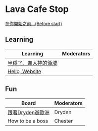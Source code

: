 # Lava Cafe Stop
[在你開始之前...(Before start)](Getting-Started.md)

## Learning
Learning       | Moderators
-------------- | -------------
[坐穩了，進入神的領域](programming/Home.md) | 
[Hello, Website](programming/web/Home.md) |  

## Fun
Board       |  Moderators  
------------ |  -------------
[跟著Dryden遊歐洲](travel/Home.md)  |Dryden  
How to be a boss                  |Chester
